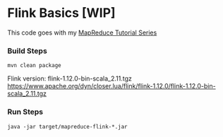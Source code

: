 # Flink Basics [WIP]

This code goes with my [MapReduce Tutorial Series](https://angela-ding3.medium.com/mapreduce-overview-1cebd449de76)


### Build Steps

```
mvn clean package
```
Flink version:
flink-1.12.0-bin-scala_2.11.tgz
https://www.apache.org/dyn/closer.lua/flink/flink-1.12.0/flink-1.12.0-bin-scala_2.11.tgz

### Run Steps

```
java -jar target/mapreduce-flink-*.jar
```
